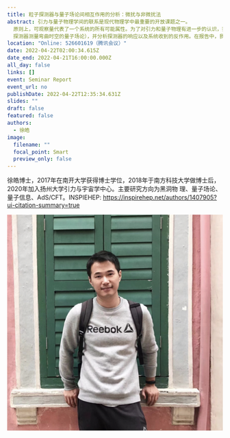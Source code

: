 ```yaml
---
title: 粒子探测器与量子场论间相互作用的分析：微扰与非微扰法
abstract: 引力与量子物理学间的联系是现代物理学中最重要的开放课题之一。
  原则上，可观察量代表了一个系统的所有可能属性。为了对引力和量子物理有进一步的认识，我们可以使用一个合适的探测器在引力背景下测量量子系统（例如使用Unruh-DeWitt
  探测器测量弯曲时空的量子场论），并分析探测器的响应以及系统收到的反作用。在报告中，我将介绍不同方法，包括微扰和非微扰法，在不同系统演化中的应用。这不仅可以帮助我们从观测者的角度理解引力和量子物理学，也可以对未来的实验观测提供理论依据。
location: "Online: 526601619（腾讯会议）"
date: 2022-04-22T02:00:34.615Z
date_end: 2022-04-21T16:00:00.000Z
all_day: false
links: []
event: Seminar Report
event_url: no
publishDate: 2022-04-22T12:35:34.631Z
slides: ""
draft: false
featured: false
authors:
  - 徐皓
image:
  filename: ""
  focal_point: Smart
  preview_only: false
---
```

徐皓博士，2017年在南开大学获得博士学位，2018年于南方科技大学做博士后，2020年加入扬州大学引力与宇宙学中心。主要研究方向为黑洞物 理、量子场论、量子信息、AdS/CFT。INSPIEHEP: <https://inspirehep.net/authors/1407905?ui-citation-summary=true>

![](xuhao.png)